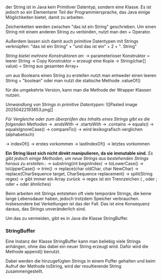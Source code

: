der String ist in Java kein Primitiver Datentyp, sondern eine Klasse. Es ist jedoch so ein Elementarer Teil der Programmiersprache, das Java einige Möglichkeiten bietet, damit zu arbeiten. 

Zeichenketten werden zwischen "das ist ein String" geschrieben. Um einen String mit einem anderen String zu verbinden, nutzt man den + Operator.

 Außerdem lassen sich damit auch primitive Datentypen mit Strings verknüpfen:
 "das ist ein String" + "und das ist ein" + 2 + ". String"

*String bietet mehrere Konstruktoren an:*
-> parameterloser Konstruktor = leerer String
-> Copy Konstruktor = erzeugt eine Kopie
-> String(char[] value) = String aus gesamten Array+

um aus Booleans einen String zu erstellen nutzt man entweder einen leeren String + "boolean" oder man nutzt die statische Methode .valueOf()

für die umgekehrte Version, kann man die Methode der Wrapper Klassen nutzen. 

*Umwandlung von Strings in primitive Datentypen:*
![[Pasted image 20250422193853.png]]

*Für Vergleiche oder zum überprüfen des Inhalts eines Strings gibt es die folgenden Methoden*
-> .endsWith 
-> .startsWith 
-> .contains 
-> equals()
-> equalsIgnoreCase()
-> compareTo()
	-> wird lexikografisch verglichen (alphabetisch)

-> indexOf() -> erstes vorkommen 
-> lastIndexOf() -> letztes vorkommen

**Ein String lässt sich nicht direkt manipulieren, da sie immutable sind.**
*Es gibt jedoch einige Methoden, um neue Strings aus bestehenden Strings heraus zu erstellen.:*
-> substring(int beginIndex)
-> toLowerCase()
-> toUpperCase()
-> trim()
-> replace(char oldChar, char NewChar)
-> replace(CharSequence target, CharSequence replacement)
-> split(String regex)
	-> gibt immer ein Array zurück
		-> regex ist ein Trennzeichen ( , oder ; oder + oder ähnliches)

Beim arbeiten mit Strings entstehen oft viele temporäre Strings, die keine lange Lebensdauer haben, jedoch trotzdem Speicher verbrauchen. Insbesondere bei Verkettungen ist das der Fall. 
Das ist eine Konsequenz daraus, das Strings unveränderlich sind. 

Um das zu vermeiden, gibt es in Java die Klasse StringBuffer. 
### StringBuffer
Eine Instanz der Klasse StringBuffer kann man beliebig viele Strings anhängen, ohne das dabei ein neuer String erzeugt wird. Dafür wird die Methode append() benutzt.

Dabei werden die hinzugefügten Strings in einem Puffer gehalten und beim Aufruf der Methode toString, wird der resultierende String zusammengestellt. 










